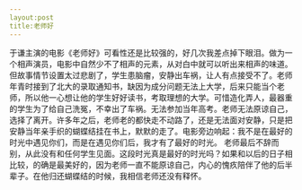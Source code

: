 ```yaml
---
layout:post
title:老师好
---
```


于谦主演的电影《老师好》可看性还是比较强的，好几次我差点掉下眼泪。做为一个相声演员，电影中自然少不了相声的元素，从对白中就可以听出来相声的味道。但故事情节设置太过悲剧了，学生患脑瘤，安静出车祸，让人有点接受不了。老师年青时接到了北大的录取通知书，缺因为成分问题无法上大学，后来只能当个老师，所以他一心想让他的学生好好读书，考取理想的大学。可惜造化弄人，最器重的学生为了给自己洗冤，不幸出了车祸。无法参加当年高考。老师无法原谅自己，选择了离开。许多年之后，老师老的都快走不动路了，还是无法面对安静，只是把安静当年亲手织的蝴蝶结挂在书上，默默的走了。电影旁边响起：我不是在最好的时光中遇见你们，而是在遇见你们后，我才有了最好的时光。
老师最后不辞而别，从此没有和任何学生见面。这段时光真是最好的时光吗？如果和以后的日子相比较，的确是最美好的，因为老师一直不能原谅自己，内心的愧疚陪伴了他的后半辈子。在他归还蝴蝶结的时候，我相信老师还没有释怀。
